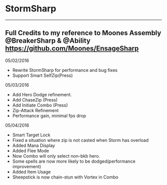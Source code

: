 # StormSharp

---------------------------------
Full Credits to my reference to Moones Assembly 
@BreakerSharp & @Ability https://github.com/Moones/EnsageSharp
---------------------------------

05/02/2016
- Rewrite StormSharp for performance and bug fixes
- Support Smart SelfZip(Press) 

05/03/2016
- Add Hero Dodge refinement.
- Add ChaseZip (Press)
- Add Initiate Combo (Press)
- Zip-Attack Refinement
- Performance gain, minimal fps drop

05/04/2016
- Smart Target Lock
- Fixed a situation where zip is not casted when Storm has overload
- Added Mana Display
- Added Flee Mode
- Now Combo will only select non-bkb hero.
- Some spells are now more likely to be dodged(performance improvement)
- Added Item Usage
- Sheepstick is now chain-stun with Vortex in Combo


 
